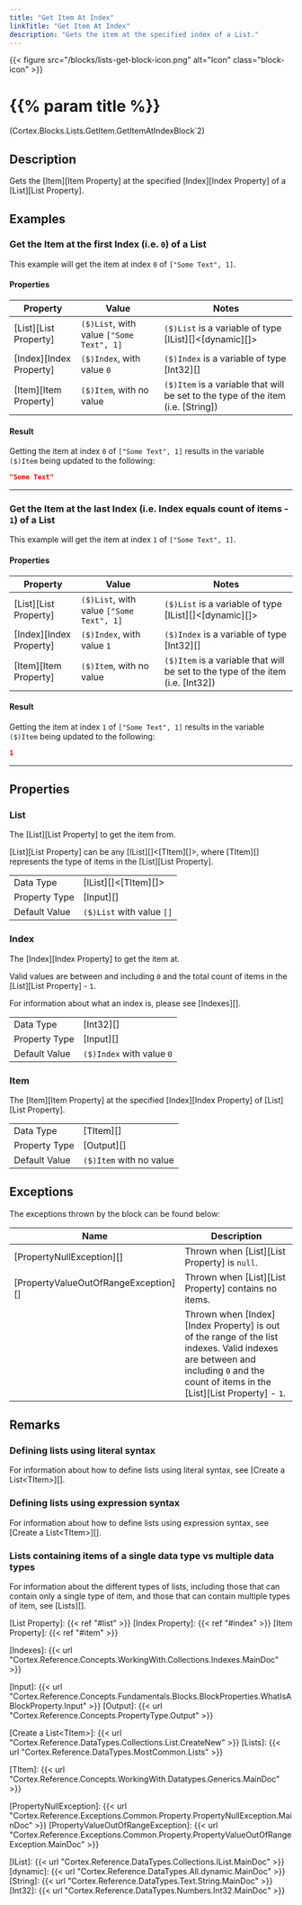 ```yaml
---
title: "Get Item At Index"
linkTitle: "Get Item At Index"
description: "Gets the item at the specified index of a List."
---
```


{{< figure src="/blocks/lists-get-block-icon.png" alt="Icon" class="block-icon" >}}

# {{% param title %}}

<p class="namespace">(Cortex.Blocks.Lists.GetItem.GetItemAtIndexBlock`2)</p>

## Description

Gets the [Item][Item Property] at the specified [Index][Index Property] of a [List][List Property].

## Examples

### Get the Item at the first Index (i.e. `0`) of a List

This example will get the item at index `0` of `["Some Text", 1]`.

#### Properties

| Property           | Value                     | Notes                                    |
|--------------------|---------------------------|------------------------------------------|
| [List][List Property] | `($)List`, with value `["Some Text", 1]` | `($)List` is a variable of type [IList][]&lt;[dynamic][]&gt; |
| [Index][Index Property] | `($)Index`, with value `0` | `($)Index` is a variable of type [Int32][] |
| [Item][Item Property] | `($)Item`, with no value | `($)Item` is a variable that will be set to the type of the item (i.e. [String]) |

#### Result

Getting the item at index `0` of `["Some Text", 1]` results in the variable `($)Item` being updated to the following:

```json
"Some Text"
```

***

### Get the Item at the last Index (i.e. Index equals count of items - `1`) of a List

This example will get the item at index `1` of `["Some Text", 1]`.

#### Properties

| Property           | Value                     | Notes                                    |
|--------------------|---------------------------|------------------------------------------|
| [List][List Property] | `($)List`, with value `["Some Text", 1]` | `($)List` is a variable of type [IList][]&lt;[dynamic][]&gt; |
| [Index][Index Property] | `($)Index`, with value `1` | `($)Index` is a variable of type [Int32][] |
| [Item][Item Property] | `($)Item`, with no value | `($)Item` is a variable that will be set to the type of the item (i.e. [Int32]) |

#### Result

Getting the item at index `1` of `["Some Text", 1]` results in the variable `($)Item` being updated to the following:

```json
1
```

***

## Properties

### List

The [List][List Property] to get the item from.  

[List][List Property] can be any [IList][]&lt;[TItem][]&gt;, where [TItem][] represents the type of items in the [List][List Property].
  
| | |
|--------------------|---------------------------|
| Data Type | [IList][]&lt;[TItem][]&gt; |
| Property Type | [Input][] |
| Default Value | `($)List` with value `[]` |

### Index

The [Index][Index Property] to get the item at.

Valid values are between and including `0` and the total count of items in the [List][List Property] - `1`.

For information about what an index is, please see [Indexes][].  

| | |
|--------------------|---------------------------|
| Data Type | [Int32][] |
| Property Type | [Input][] |
| Default Value | `($)Index` with value `0` |

### Item

The [Item][Item Property] at the specified [Index][Index Property] of [List][List Property].  
  
| | |
|--------------------|---------------------------|
| Data Type | [TItem][] |
| Property Type | [Output][] |
| Default Value | `($)Item` with no value |

## Exceptions

The exceptions thrown by the block can be found below:

| Name     | Description |
|----------|----------|
| [PropertyNullException][] | Thrown when [List][List Property] is `null`. |
| [PropertyValueOutOfRangeException][] | Thrown when [List][List Property] contains no items. |
| | Thrown when [Index][Index Property] is out of the range of the list indexes. Valid indexes are between and including `0` and the count of items in the [List][List Property] - `1`. |

## Remarks

### Defining lists using literal syntax

For information about how to define lists using literal syntax, see [Create a List&lt;TItem&gt;][].

### Defining lists using expression syntax

For information about how to define lists using expression syntax, see [Create a List&lt;TItem&gt;][].

### Lists containing items of a single data type vs multiple data types

For information about the different types of lists, including those that can contain only a single type of item, and those that can contain multiple types of item, see [Lists][].

[List Property]: {{< ref "#list" >}}
[Index Property]: {{< ref "#index" >}}
[Item Property]: {{< ref "#item" >}}

[Indexes]: {{< url "Cortex.Reference.Concepts.WorkingWith.Collections.Indexes.MainDoc" >}}

[Input]: {{< url "Cortex.Reference.Concepts.Fundamentals.Blocks.BlockProperties.WhatIsABlockProperty.Input" >}}
[Output]: {{< url "Cortex.Reference.Concepts.PropertyType.Output" >}}

[Create a List&lt;TItem&gt;]: {{< url "Cortex.Reference.DataTypes.Collections.List.CreateNew" >}}
[Lists]: {{< url "Cortex.Reference.DataTypes.MostCommon.Lists" >}}

[TItem]: {{< url "Cortex.Reference.Concepts.WorkingWith.Datatypes.Generics.MainDoc" >}}

[PropertyNullException]: {{< url "Cortex.Reference.Exceptions.Common.Property.PropertyNullException.MainDoc" >}}
[PropertyValueOutOfRangeException]: {{< url "Cortex.Reference.Exceptions.Common.Property.PropertyValueOutOfRangeException.MainDoc" >}}

[IList]: {{< url "Cortex.Reference.DataTypes.Collections.IList.MainDoc" >}}
[dynamic]: {{< url "Cortex.Reference.DataTypes.All.dynamic.MainDoc" >}}
[String]: {{< url "Cortex.Reference.DataTypes.Text.String.MainDoc" >}}
[Int32]: {{< url "Cortex.Reference.DataTypes.Numbers.Int32.MainDoc" >}}
